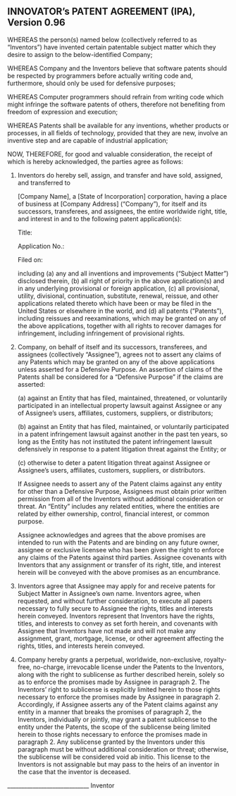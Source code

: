 ## INNOVATOR’s PATENT AGREEMENT (IPA), Version 0.96

WHEREAS the person(s) named below (collectively referred to as “Inventors”) have invented certain patentable subject matter which they desire to assign to the below-identified Company;

WHEREAS Company and the Inventors believe that software patents should be respected by programmers before actually writing code and, furthermore, should only be used for defensive purposes;

WHEREAS Computer programmers should refrain from writing code which might infringe the software patents of others, therefore not benefiting from freedom of expression and execution;

WHEREAS Patents shall be available for any inventions, whether products or processes, in all fields of technology, provided that they are new, involve an inventive step and are capable of industrial application;

NOW, THEREFORE, for good and valuable consideration, the receipt of which is hereby acknowledged, the parties agree as follows:

1.  Inventors do hereby sell, assign, and transfer and have sold, assigned, and transferred to

    [Company Name], a [State of Incorporation] corporation, having a place of business at \[Company Address] (“Company”), for itself and its successors, transferees, and assignees, the entire worldwide right, title, and interest in and to the following patent application(s):

    Title:

    Application No.:

    Filed on:

    including (a) any and all inventions and improvements (“Subject Matter”) disclosed therein, (b) all right of priority in the above application(s) and in any underlying provisional or foreign application, (c) all provisional, utility, divisional, continuation, substitute, renewal, reissue, and other applications related thereto which have been or may be filed in the United States or elsewhere in the world, and (d) all patents (“Patents”), including reissues and reexaminations, which may be granted on any of the above applications, together with all rights to recover damages for infringement, including infringement of provisional rights.  

2.  Company, on behalf of itself and its successors, transferees, and assignees (collectively “Assignee”), agrees not to assert any claims of any Patents which may be granted on any of the above applications unless asserted for a Defensive Purpose.  An assertion of claims of the Patents shall be considered for a “Defensive Purpose” if the claims are asserted:

    (a) against an Entity that has filed, maintained, threatened, or voluntarily participated in an intellectual property lawsuit against Assignee or any of Assignee’s users, affiliates, customers, suppliers, or distributors;

    (b) against an Entity that has filed, maintained, or voluntarily participated in a patent infringement lawsuit against another in the past ten years, so long as the Entity has not instituted the patent infringement lawsuit defensively in response to a patent litigation threat against the Entity; or

    (c) otherwise to deter a patent litigation threat against Assignee or Assignee’s users, affiliates, customers, suppliers, or distributors.

    If Assignee needs to assert any of the Patent claims against any entity for other than a Defensive Purpose, Assignees must obtain prior written permission from all of the Inventors without additional consideration or threat.  An “Entity” includes any related entities, where the entities are related by either ownership, control, financial interest, or common purpose.   

    Assignee acknowledges and agrees that the above promises are intended to run with the Patents and are binding on any future owner, assignee or exclusive licensee who has been given the right to enforce any claims of the Patents against third parties.  Assignee covenants with Inventors that any assignment or transfer of its right, title, and interest herein will be conveyed with the above promises as an encumbrance.  

3. Inventors agree that Assignee may apply for and receive patents for Subject Matter in Assignee’s own name.  Inventors agree, when requested, and without further consideration, to execute all papers necessary to fully secure to Assignee the rights, titles and interests herein conveyed.  Inventors represent that Inventors have the rights, titles, and interests to convey as set forth herein, and covenants with Assignee that Inventors have not made and will not make any assignment, grant, mortgage, license, or other agreement affecting the rights, titles, and interests herein conveyed.

4. Company hereby grants a perpetual, worldwide, non-exclusive, royalty-free, no-charge, irrevocable license under the Patents to the Inventors, along with the right to sublicense as further described herein, solely so as to enforce the promises made by Assignee in paragraph 2.  The Inventors’ right to sublicense is explicitly limited herein to those rights necessary to enforce the promises made by Assignee in paragraph 2.  Accordingly, if Assignee asserts any of the Patent claims against any entity in a manner that breaks the promises of paragraph 2, the Inventors, individually or jointly, may grant a patent sublicense to the entity under the Patents, the scope of the sublicense being limited herein to those rights necessary to enforce the promises made in paragraph 2.  Any sublicense granted by the Inventors under this paragraph must be without additional consideration or threat; otherwise, the sublicense will be considered void ab initio.  This license to the Inventors is not assignable but may pass to the heirs of an inventor in the case that the inventor is deceased.  
  
  
  
_____________________________ Inventor